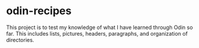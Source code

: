 # odin-recipes

This project is to test my knowledge of what I have learned through Odin so far. This includes lists, pictures, headers, paragraphs, and organization of directories.